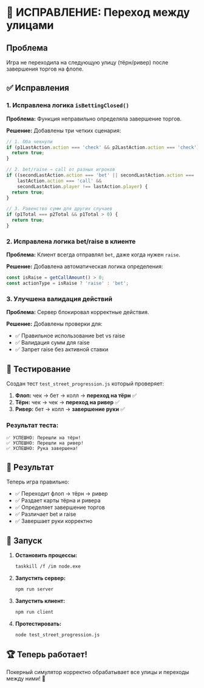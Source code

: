 # 🔧 ИСПРАВЛЕНИЕ: Переход между улицами

## Проблема
Игра не переходила на следующую улицу (тёрн/ривер) после завершения торгов на флопе.

## ✅ Исправления

### 1. Исправлена логика `isBettingClosed()`

**Проблема:** Функция неправильно определяла завершение торгов.

**Решение:** Добавлены три четких сценария:
```javascript
// 1. Оба чекнули
if (p1LastAction.action === 'check' && p2LastAction.action === 'check') {
  return true;
}

// 2. bet/raise → call от разных игроков  
if ((secondLastAction.action === 'bet' || secondLastAction.action === 'raise') && 
    lastAction.action === 'call' && 
    secondLastAction.player !== lastAction.player) {
  return true;
}

// 3. Равенство сумм для других случаев
if (p1Total === p2Total && p1Total > 0) {
  return true;
}
```

### 2. Исправлена логика bet/raise в клиенте

**Проблема:** Клиент всегда отправлял `bet`, даже когда нужен `raise`.

**Решение:** Добавлена автоматическая логика определения:
```javascript
const isRaise = getCallAmount() > 0;
const actionType = isRaise ? 'raise' : 'bet';
```

### 3. Улучшена валидация действий

**Проблема:** Сервер блокировал корректные действия.

**Решение:** Добавлены проверки для:
- ✅ Правильное использование bet vs raise
- ✅ Валидация сумм для raise
- ✅ Запрет raise без активной ставки

## 🧪 Тестирование

Создан тест `test_street_progression.js` который проверяет:

1. **Флоп:** чек → бет → колл → **переход на тёрн** ✅
2. **Тёрн:** чек → чек → **переход на ривер** ✅  
3. **Ривер:** бет → колл → **завершение руки** ✅

### Результат теста:
```
✅ УСПЕШНО: Перешли на тёрн!
✅ УСПЕШНО: Перешли на ривер!
✅ УСПЕШНО: Рука завершена!
```

## 🎯 Результат

Теперь игра правильно:
- ✅ Переходит флоп → тёрн → ривер
- ✅ Раздает карты тёрна и ривера
- ✅ Определяет завершение торгов
- ✅ Различает bet и raise
- ✅ Завершает руки корректно

## 🚀 Запуск

1. **Остановить процессы:**
   ```bash
   taskkill /f /im node.exe
   ```

2. **Запустить сервер:**
   ```bash
   npm run server
   ```

3. **Запустить клиент:**
   ```bash
   npm run client
   ```

4. **Протестировать:**
   ```bash
   node test_street_progression.js
   ```

## 🏆 Теперь работает!

Покерный симулятор корректно обрабатывает все улицы и переходы между ними! 🎉 